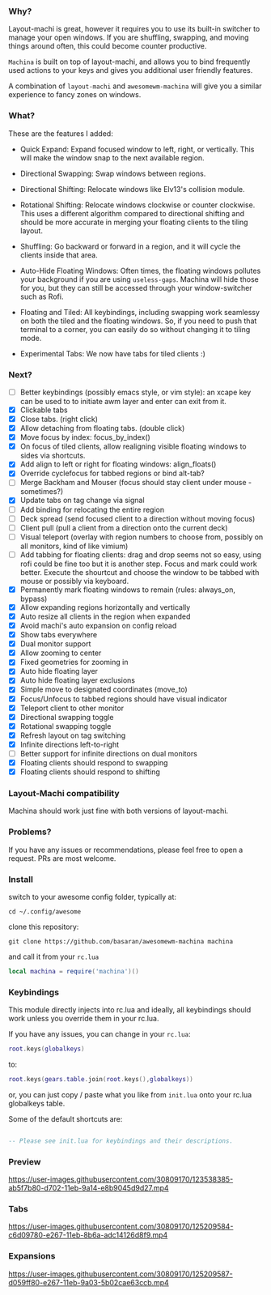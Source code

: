 ### Why?
Layout-machi is great, however it requires you to use its built-in switcher to manage your open windows. If you are shuffling, swapping, and moving things around often, this could become counter productive.

`Machina` is built on top of layout-machi, and allows you to bind frequently used actions to your keys and gives you additional user friendly features.

A combination of `layout-machi` and `awesomewm-machina` will give you a similar experience to fancy zones on windows.


### What?
These are the features I added:

- Quick Expand:
Expand focused window to left, right, or vertically. This will make the window snap to the next available region.

- Directional Swapping:
Swap windows between regions.

- Directional Shifting:
Relocate windows like Elv13's collision module.

- Rotational Shifting:
Relocate windows clockwise or counter clockwise. This uses a different algorithm compared to directional shifting and should be more accurate in merging your floating clients to the tiling layout.

- Shuffling:
Go backward or forward in a region, and it will cycle the clients inside that area.

- Auto-Hide Floating Windows:
Often times, the floating windows pollutes your background if you are using `useless-gaps`. Machina will hide those for you, but they can still be accessed through your window-switcher such as Rofi.

- Floating and Tiled:
All keybindings, including swapping work seamlessy on both the tiled and the floating windows. So, if you need to push that terminal to a corner, you can easily do so without changing it to tiling mode.

- Experimental Tabs:
We now have tabs for tiled clients :)

### Next?

- [ ] Better keybindings (possibly emacs style, or vim style): an xcape key can be used to to initiate awm layer and enter can exit from it.
- [X] Clickable tabs
- [X] Close tabs. (right click)
- [X] Allow detaching from floating tabs. (double click)
- [X] Move focus by index: focus_by_index()
- [X] On focus of tiled clients, allow realigning visible floating windows to sides via shortcuts.
- [X] Add align to left or right for floating windows: align_floats()
- [X] Override cyclefocus for tabbed regions or bind alt-tab?
- [ ] Merge Backham and Mouser (focus should stay client under mouse - sometimes?)
- [X] Update tabs on tag change via signal
- [ ] Add binding for relocating the entire region
- [ ] Deck spread (send focused client to a direction without moving focus)
- [ ] Client pull (pull a client from a direction onto the current deck)
- [ ] Visual teleport (overlay with region numbers to choose from, possibly on all monitors, kind of like vimium)
- [ ] Add tabbing for floating clients: drag and drop seems not so easy, using rofi could be fine too but it is another step. Focus and mark could work better. Execute the shourtcut and choose the window to be tabbed with mouse or possibly via keyboard.
- [x] Permanently mark floating windows to remain (rules: always_on, bypass)
- [x] Allow expanding regions horizontally and vertically
- [x] Auto resize all clients in the region when expanded
- [x] Avoid machi's auto expansion on config reload
- [x] Show tabs everywhere
- [x] Dual monitor support
- [x] Allow zooming to center
- [x] Fixed geometries for zooming in
- [x] Auto hide floating layer
- [x] Auto hide floating layer exclusions
- [x] Simple move to designated coordinates (move_to)
- [x] Focus/Unfocus to tabbed regions should have visual indicator
- [x] Teleport client to other monitor
- [x] Directional swapping toggle
- [x] Rotational swapping toggle
- [x] Refresh layout on tag switching
- [x] Infinite directions left-to-right
- [ ] Better support for infinite directions on dual monitors
- [x] Floating clients should respond to swapping
- [x] Floating clients should respond to shifting

### Layout-Machi compatibility

Machina should work just fine with both versions of layout-machi. 

### Problems?

If you have any issues or recommendations, please feel free to open a request. PRs are most welcome.


### Install
switch to your awesome config folder, typically at:

```
cd ~/.config/awesome
```

clone this repository:

```
git clone https://github.com/basaran/awesomewm-machina machina
```

and call it from your `rc.lua`

```lua
local machina = require('machina')()
```

### Keybindings

This module directly injects into rc.lua and ideally, all keybindings should work unless you override them in your rc.lua.

If you have any issues, you can change in your `rc.lua`:

```lua
root.keys(globalkeys)
```

to:

```lua
root.keys(gears.table.join(root.keys(),globalkeys))
```
or, you can just copy / paste what you like from `init.lua` onto your rc.lua globalkeys table.

Some of the default shortcuts are:

```lua

-- Please see init.lua for keybindings and their descriptions.

```


### Preview
https://user-images.githubusercontent.com/30809170/123538385-ab5f7b80-d702-11eb-9a14-e8b9045d9d27.mp4

### Tabs
https://user-images.githubusercontent.com/30809170/125209584-c6d09780-e267-11eb-8b6a-adc14126d8f9.mp4

### Expansions
https://user-images.githubusercontent.com/30809170/125209587-d059ff80-e267-11eb-9a03-5b02cae63ccb.mp4




